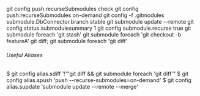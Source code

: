 git config push.recurseSubmodules check
git config push.recurseSubmodules on-demand
git config -f .gitmodules submodule.DbConnector.branch stable
git submodule update --remote
git config status.submodulesummary 1
git config submodule.recurse true
git submodule foreach 'git stash'
git submodule foreach 'git checkout -b featureA'
git diff; git submodule foreach 'git diff'

###### Useful Aliases

$ git config alias.sdiff '!'"git diff && git submodule foreach 'git diff'"
$ git config alias.spush 'push --recurse-submodules=on-demand'
$ git config alias.supdate 'submodule update --remote --merge'